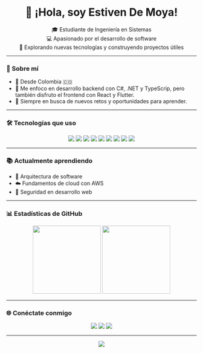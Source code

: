 <h1 align="center">👋 ¡Hola, soy Estiven De Moya!</h1>

<p align="center">
  🎓 Estudiante de Ingeniería en Sistemas <br>
  💻 Apasionado por el desarrollo de software <br>
  🚀 Explorando nuevas tecnologías y construyendo proyectos útiles <br>
</p>

---

### 💼 Sobre mí

- 📍 Desde Colombia 🇨🇴
- 🎯 Me enfoco en desarrollo backend con C#, .NET y TypeScrip, pero también disfruto el frontend con React y Flutter.
- 🧠 Siempre en busca de nuevos retos y oportunidades para aprender.

---

### 🛠️ Tecnologías que uso

<div align="center">
  <img src="https://img.shields.io/badge/-.NET-512BD4?logo=dotnet&logoColor=white" />
  <img src="https://img.shields.io/badge/-C%23-239120?logo=c-sharp&logoColor=white" />
  <img src="https://img.shields.io/badge/-JavaScript-F7DF1E?logo=javascript&logoColor=black" />
  <img src="https://img.shields.io/badge/-Python-3776AB?logo=python&logoColor=white" />
  <img src="https://img.shields.io/badge/-Node.js-339933?logo=node.js&logoColor=white" />
  <img src="https://img.shields.io/badge/-React-61DAFB?logo=react&logoColor=black" />
  <img src="https://img.shields.io/badge/-Flutter-02569B?logo=flutter&logoColor=white" />
  <img src="https://img.shields.io/badge/-Dart-0175C2?logo=dart&logoColor=white" />
  <img src="https://img.shields.io/badge/-MySQL-4479A1?logo=mysql&logoColor=white" />
</div>

---

### 📚 Actualmente aprendiendo

- 🧩 Arquitectura de software
- ☁️ Fundamentos de cloud con AWS
- 🔐 Seguridad en desarrollo web

---

### 📊 Estadísticas de GitHub

<div align="center">
  <img src="https://github-readme-stats.vercel.app/api?username=Estiven-29&show_icons=true&theme=tokyonight&hide_title=true&count_private=true&hide_rank=false" height="180px" />
  <img src="https://github-readme-stats.vercel.app/api/top-langs/?username=Estiven-29&layout=compact&theme=tokyonight&hide_title=true" height="180px" />
</div>

---

### 🌐 Conéctate conmigo

<p align="center">
  <a href="mailto:tuemail@gmail.com"><img src="https://img.shields.io/badge/-Gmail-D14836?logo=gmail&logoColor=white" /></a>
  <a href="https://www.linkedin.com"><img src="https://img.shields.io/badge/-LinkedIn-0A66C2?logo=linkedin&logoColor=white" /></a>
  <a href="https://www.instagram.com"><img src="https://img.shields.io/badge/-Instagram-E4405F?logo=instagram&logoColor=white" /></a>
</p>

---

<p align="center">
  <img src="https://komarev.com/ghpvc/?username=Estiven-29&label=Profile%20views&color=0e75b6&style=flat" />
</p>

<!--
Este README se genera para mostrar quién soy, lo que hago y cómo puedes contactarme.
Puedes editar este archivo directamente para mantenerlo actualizado.
-->
